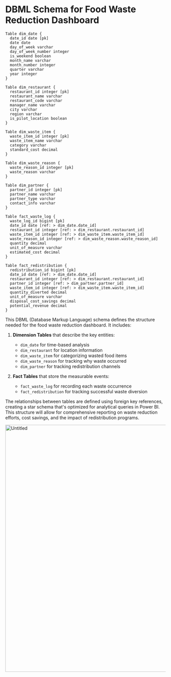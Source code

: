 # DBML Schema for Food Waste Reduction Dashboard

```dbml
Table dim_date {
  date_id date [pk]
  date date
  day_of_week varchar
  day_of_week_number integer
  is_weekend boolean
  month_name varchar
  month_number integer
  quarter varchar
  year integer
}

Table dim_restaurant {
  restaurant_id integer [pk]
  restaurant_name varchar
  restaurant_code varchar
  manager_name varchar
  city varchar
  region varchar
  is_pilot_location boolean
}

Table dim_waste_item {
  waste_item_id integer [pk]
  waste_item_name varchar
  category varchar
  standard_cost decimal
}

Table dim_waste_reason {
  waste_reason_id integer [pk]
  waste_reason varchar
}

Table dim_partner {
  partner_id integer [pk]
  partner_name varchar
  partner_type varchar
  contact_info varchar
}

Table fact_waste_log {
  waste_log_id bigint [pk]
  date_id date [ref: > dim_date.date_id]
  restaurant_id integer [ref: > dim_restaurant.restaurant_id]
  waste_item_id integer [ref: > dim_waste_item.waste_item_id]
  waste_reason_id integer [ref: > dim_waste_reason.waste_reason_id]
  quantity decimal
  unit_of_measure varchar
  estimated_cost decimal
}

Table fact_redistribution {
  redistribution_id bigint [pk]
  date_id date [ref: > dim_date.date_id]
  restaurant_id integer [ref: > dim_restaurant.restaurant_id]
  partner_id integer [ref: > dim_partner.partner_id]
  waste_item_id integer [ref: > dim_waste_item.waste_item_id]
  quantity_diverted decimal
  unit_of_measure varchar
  disposal_cost_savings decimal
  potential_revenue decimal
}
```

This DBML (Database Markup Language) schema defines the structure needed for the food waste reduction dashboard. It includes:

1. **Dimension Tables** that describe the key entities:
   - `dim_date` for time-based analysis
   - `dim_restaurant` for location information
   - `dim_waste_item` for categorizing wasted food items
   - `dim_waste_reason` for tracking why waste occurred
   - `dim_partner` for tracking redistribution channels

2. **Fact Tables** that store the measurable events:
   - `fact_waste_log` for recording each waste occurrence
   - `fact_redistribution` for tracking successful waste diversion

The relationships between tables are defined using foreign key references, creating a star schema that's optimized for analytical queries in Power BI. This structure will allow for comprehensive reporting on waste reduction efforts, cost savings, and the impact of redistribution programs.

<img width="1404" height="776" alt="Untitled" src="https://github.com/user-attachments/assets/95e43ad0-fc72-4fe5-b1c2-be7798e21ae8" />
